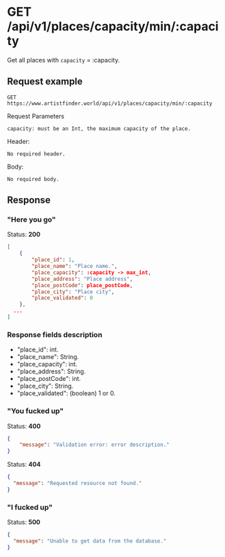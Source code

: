 # GET /api/v1/places/capacity/min/:capacity

Get all places with `capacity` = :capacity.

## Request example

```
GET https://www.artistfinder.world/api/v1/places/capacity/min/:capacity
```
Request Parameters
```
capacity: must be an Int, the maximum capacity of the place.
```
Header:
```
No required header.
```
Body:
```
No required body.
```

## Response

### "Here you go"

Status: **200**
```json
[
	{
		"place_id": 1,
		"place_name": "Place name.",
		"place_capacity": :capacity -> max_int,
		"place_address": "Place address",
		"place_postCode": place_postCode,
		"place_city": "Place city",
		"place_validated": 0
	},
  ...
]
```

### Response fields description

- "place_id": int.
-	"place_name": String.
-	"place_capacity": int.
-	"place_address": String.
-	"place_postCode": int.
-	"place_city": String.
- "place_validated": (boolean) 1 or 0.

### "You fucked up"

Status: **400**
```json
{
	"message": "Validation error: error description."
}
```
Status: **404**
```json
{
  "message": "Requested resource not found."
}
```

### "I fucked up"

Status: **500**
```json
{
  "message": "Unable to get data from the database."
}
```